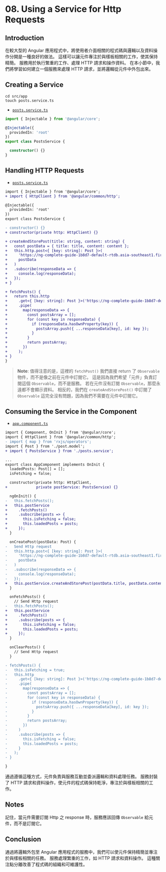 # 08. Using a Service for Http Requests

## Introduction

在較大型的 Angular 應用程式中，將使用者介面相關的程式碼與邏輯以及資料操作分開是一種良好的做法。 這樣可以讓元件專注於與樣板相關的工作，使其保持精簡。 服務用於執行繁重的工作、處理 HTTP 請求和操作資料。 在本小節中，我們將學習如何建立一個服務來處理 HTTP 請求，並將邏輯從元件中外包出來。

## Creating a Service

```shell
cd src/app
touch posts.service.ts
```

- [`posts.service.ts`](../../http-app/src/app/posts.service.ts)

```typescript
import { Injectable } from '@angular/core';

@Injectable({
  providedIn: 'root'
})
export class PostsService {

  constructor() {}
}
```

## Handling HTTP Requests

- [`posts.service.ts`](../../http-app/src/app/posts.service.ts)

```diff
import { Injectable } from '@angular/core';
+ import { HttpClient } from '@angular/common/http';

@Injectable({
  providedIn: 'root'
})
export class PostsService {

- constructor() {}
+ constructor(private http: HttpClient) {}

+ createAndStorePost(title: string, content: string) {
+   const postData = { title: title, content: content };
+   this.http.post<{ [key: string]: Post }>(
+     'https://ng-complete-guide-1b8d7-default-rtdb.asia-southeast1.firebasedatabase.app/posts.json',
+     postData
+   )
+   .subscribe(responseData => {
+     console.log(responseData);
+   });
+ }

+ fetchPosts() {
+   return this.http
+     .get<{ [key: string]: Post }>('https://ng-complete-guide-1b8d7-default-rtdb.asia-southeast1.firebasedatabase.app/posts.json')
+     .pipe(
+       map(responseData => {
+         const postsArray = [];
+         for (const key in responseData) {
+           if (responseData.hasOwnProperty(key)) {
+             postsArray.push({ ...responseData[key], id: key });
+           }
+         }
+         return postsArray;
+       })
+     );
+ }
}
```

> **Note**:
> 值得注意的是，這裡的 `fetchPost()` 我們直接 return 了 `Observable` 物件，而不是像之前在元件中訂閱它。 這是因為我們希望「元件」負責訂閱這個 `Observable`，而不是服務。 若在元件沒有訂閱 `Observable`，那麼永遠都不會顯示資料。
> 相反的，我們在 `createAndStorePost()` 中訂閱了 `Observable` 這完全沒有問題，因為我們不需要在元件中訂閱它。

## Consuming the Service in the Component

- [`app.component.ts`](../../http-app/src/app/app.component.ts)

```diff
import { Component, OnInit } from '@angular/core';
import { HttpClient } from '@angular/common/http';
- import { map } from 'rxjs/operators';
import { Post } from './post.model';
+ import { PostsService } from './posts.service';

...
export class AppComponent implements OnInit {
  loadedPosts: Post[] = [];
  isFetching = false;

  constructor(private http: HttpClient,
+             private postService: PostsService) {}

  ngOnInit() {
-   this.fetchPosts();
+   this.postService
+     .fetchPosts()
+     .subscribe(posts => {
+       this.isFetching = false;
+       this.loadedPosts = posts;
+     });
  }

  onCreatePost(postData: Post) {
-   Send Http request
-   this.http.post<{ [key: string]: Post }>(
-     'https://ng-complete-guide-1b8d7-default-rtdb.asia-southeast1.firebasedatabase.app/posts.json',
-     postData
-   )
-   .subscribe(responseData => {
-     console.log(responseData);
-   });
+   this.postService.createAndStorePost(postData.title, postData.content);
  }

  onFetchPosts() {
    // Send Http request
-   this.fetchPosts();
+   this.postService
+     .fetchPosts()
+     .subscribe(posts => {
+       this.isFetching = false;
+       this.loadedPosts = posts;
+     });
  }

  onClearPosts() {
    // Send Http request
  }

- fetchPosts() {
-   this.isFetching = true;
-   this.http
-     .get<{ [key: string]: Post }>('https://ng-complete-guide-1b8d7-default-rtdb.asia-southeast1.firebasedatabase.app/posts.json')
-     .pipe(
-       map(responseData => {
-         const postsArray = [];
-         for (const key in responseData) {
-           if (responseData.hasOwnProperty(key)) {
-             postsArray.push({ ...responseData[key], id: key });
-           }
-         }
-         return postsArray;
-       })
-     )
-     .subscribe(posts => {
-       this.isFetching = false;
-       this.loadedPosts = posts;
-     }
-   );
- }

}
```

通過遵循這種方式，元件負責與服務互動並委派邏輯和資料處理任務。 服務封裝了 HTTP 請求和資料操作，使元件的程式碼保持乾淨，專注於與樣板相關的工作。

## Notes

記住，當元件需要訂閱 Http 之 response 時，服務應該回傳 `Observable` 給元件，而不是訂閱它。

## Conclusion

通過將邏輯外包至 Angular 應用程式的服務中，我們可以使元件保持精簡並專注於與樣板相關的任務。 服務處理繁重的工作，如 HTTP 請求和資料操作。 這種關注點分離改善了程式碼的組織和可維護性。